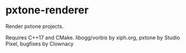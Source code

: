# pxtone-renderer
Render pxtone projects.

Requires C++17 and CMake. libogg/vorbis by xiph.org, pxtone by Studio Pixel, bugfixes by Clownacy

